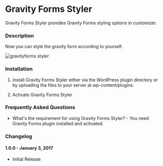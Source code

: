 # Gravity Forms Styler
Gravity Forms Styler provides Gravity Forms styling options in customizer.

### Description ###
Now you can style the gravity form according to yourself.

![gravityforms styler](https://raw.githubusercontent.com/jainnidhi/graivty-form-styler/master/screenshot.png)

### Installation ###

1. Install Gravity Forms Styler either via the WordPress plugin directory or by uploading the files to your server at wp-content/plugins.

2. Activate Gravity Forms Styler

### Frequently Asked Questions ###
*   What's the requirement for using Gravity Forms Styler? - You need Gravity Forms plugin installed and activated.

### Changelog ###

#### 1.0.0 - January 3, 2017 ####
*   Initial Release
